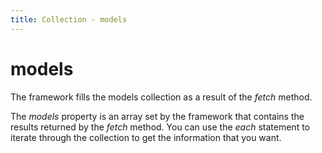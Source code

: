 ```yaml
---
title: Collection - models
---
```


# models

The framework fills the models collection as a result of the *fetch* method.

The *models* property is an array set by the framework that contains the results returned by the *fetch* method. You can use the *each* statement to iterate through the collection to get the information that you want.

